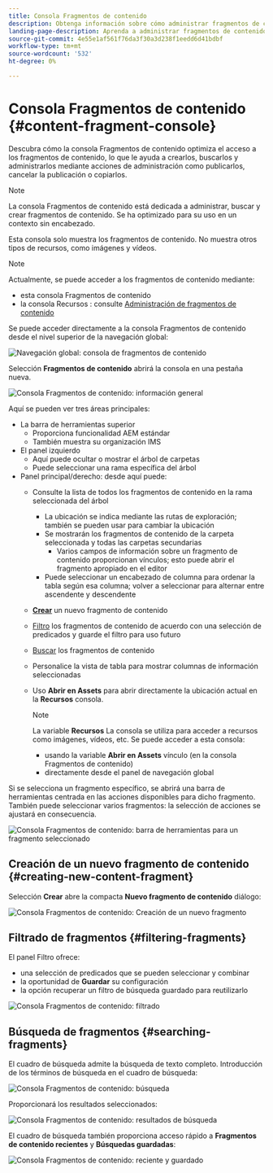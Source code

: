 ```yaml
---
title: Consola Fragmentos de contenido
description: Obtenga información sobre cómo administrar fragmentos de contenido desde la consola Fragmentos de contenido.
landing-page-description: Aprenda a administrar fragmentos de contenido desde la consola Fragmentos de contenido, que se centra en el uso de gran volumen de los fragmentos de contenido para casos de uso sin encabezado.
source-git-commit: 4e55e1af561f76da3f30a3d238f1eedd6d41bdbf
workflow-type: tm+mt
source-wordcount: '532'
ht-degree: 0%

---
```



# Consola Fragmentos de contenido  {#content-fragment-console}

Descubra cómo la consola Fragmentos de contenido optimiza el acceso a los fragmentos de contenido, lo que le ayuda a crearlos, buscarlos y administrarlos mediante acciones de administración como publicarlos, cancelar la publicación o copiarlos.

>[!NOTE]
>
>La consola Fragmentos de contenido está dedicada a administrar, buscar y crear fragmentos de contenido. Se ha optimizado para su uso en un contexto sin encabezado.
>
>Esta consola solo muestra los fragmentos de contenido. No muestra otros tipos de recursos, como imágenes y vídeos.

>[!NOTE]
>
>Actualmente, se puede acceder a los fragmentos de contenido mediante:
>
>* esta consola Fragmentos de contenido
>* la consola Recursos : consulte [Administración de fragmentos de contenido](/help/assets/content-fragments/content-fragments-managing.md)


Se puede acceder directamente a la consola Fragmentos de contenido desde el nivel superior de la navegación global:

![Navegación global: consola de fragmentos de contenido](assets/cfc-global-navigation.png)

Selección **Fragmentos de contenido** abrirá la consola en una pestaña nueva.

![Consola Fragmentos de contenido: información general](assets/cfc-console-overview.png)

Aquí se pueden ver tres áreas principales:

* La barra de herramientas superior
   * Proporciona funcionalidad AEM estándar
   * También muestra su organización IMS
* El panel izquierdo
   * Aquí puede ocultar o mostrar el árbol de carpetas
   * Puede seleccionar una rama específica del árbol
* Panel principal/derecho: desde aquí puede:
   * Consulte la lista de todos los fragmentos de contenido en la rama seleccionada del árbol
      * La ubicación se indica mediante las rutas de exploración; también se pueden usar para cambiar la ubicación
      * Se mostrarán los fragmentos de contenido de la carpeta seleccionada y todas las carpetas secundarias
         * Varios campos de información sobre un fragmento de contenido proporcionan vínculos; esto puede abrir el fragmento apropiado en el editor
      * Puede seleccionar un encabezado de columna para ordenar la tabla según esa columna; volver a seleccionar para alternar entre ascendente y descendente
   * **[Crear](#creating-new-content-fragment)** un nuevo fragmento de contenido
   * [Filtro](#filtering-fragments) los fragmentos de contenido de acuerdo con una selección de predicados y guarde el filtro para uso futuro
   * [Buscar](#searching-fragments) los fragmentos de contenido
   * Personalice la vista de tabla para mostrar columnas de información seleccionadas
   * Uso **Abrir en Assets** para abrir directamente la ubicación actual en la **Recursos** consola.

      >[!NOTE]
      >
      >La variable **Recursos** La consola se utiliza para acceder a recursos como imágenes, vídeos, etc.  Se puede acceder a esta consola:
      >
      >* usando la variable **Abrir en Assets** vínculo (en la consola Fragmentos de contenido)
      >* directamente desde el panel de navegación global


Si se selecciona un fragmento específico, se abrirá una barra de herramientas centrada en las acciones disponibles para dicho fragmento. También puede seleccionar varios fragmentos: la selección de acciones se ajustará en consecuencia.

![Consola Fragmentos de contenido: barra de herramientas para un fragmento seleccionado](assets/cfc-fragment-toolbar.png)

## Creación de un nuevo fragmento de contenido {#creating-new-content-fragment}

Selección **Crear** abre la compacta **Nuevo fragmento de contenido** diálogo:

![Consola Fragmentos de contenido: Creación de un nuevo fragmento](assets/cfc-console-create.png)

## Filtrado de fragmentos {#filtering-fragments}

El panel Filtro ofrece:

* una selección de predicados que se pueden seleccionar y combinar
* la oportunidad de **Guardar** su configuración
* la opción recuperar un filtro de búsqueda guardado para reutilizarlo

![Consola Fragmentos de contenido: filtrado](assets/cfc-console-filter.png)

## Búsqueda de fragmentos {#searching-fragments}

El cuadro de búsqueda admite la búsqueda de texto completo. Introducción de los términos de búsqueda en el cuadro de búsqueda:

![Consola Fragmentos de contenido: búsqueda](assets/cfc-console-search-01.png)

Proporcionará los resultados seleccionados:

![Consola Fragmentos de contenido: resultados de búsqueda](assets/cfc-console-search-02.png)

El cuadro de búsqueda también proporciona acceso rápido a **Fragmentos de contenido recientes** y **Búsquedas guardadas**:

![Consola Fragmentos de contenido: reciente y guardado](assets/cfc-console-search-03.png)
